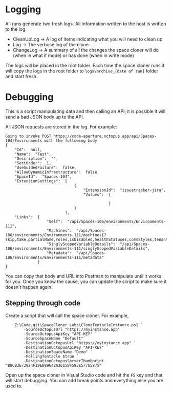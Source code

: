 # Logging

All runs generate two fresh logs.  All information written to the host is written to the log.

- CleanUpLog -> A log of items indicating what you will need to clean up
- Log -> The verbose log of the clone
- ChangeLog -> A summary of all the changes the space cloner will do (when in what if mode) or has done (when in write mode)

The logs will be placed in the root folder.  Each time the space cloner runs it will copy the logs in the root folder to `logs\archive_[date of run]` folder and start fresh.

# Debugging

This is a script manipulating data and then calling an API; it is possible it will send a bad JSON body up to the API.  

All JSON requests are stored in the log.  For example:

```
Going to invoke POST https://code-aperture.octopus.app/api/Spaces-104/Environments with the following body
{
    "Id":  null,
    "Name":  "Test",
    "Description":  "",
    "SortOrder":  1,
    "UseGuidedFailure":  false,
    "AllowDynamicInfrastructure":  false,
    "SpaceId":  "Spaces-104",
    "ExtensionSettings":  [
                              {
                                  "ExtensionId":  "issuetracker-jira",
                                  "Values":  {

                                             }
                              }
                          ],
    "Links":  {
                  "Self":  "/api/Spaces-106/environments/Environments-111",
                  "Machines":  "/api/Spaces-106/environments/Environments-111/machines{?skip,take,partialName,roles,isDisabled,healthStatuses,commStyles,tenantIds,tenantTags,shellNames}",
                  "SinglyScopedVariableDetails":  "/api/Spaces-106/environments/Environments-111/singlyScopedVariableDetails",
                  "Metadata":  "/api/Spaces-106/environments/Environments-111/metadata"
              }
}
```

You can copy that body and URL into Postman to manipulate until it works for you.  Once you know the cause, you can update the script to make sure it doesn't happen again.

## Stepping through code

Create a script that will call the space cloner.  For example,

```
    Z:\Code.git\SpaceCloner_Labs\CloneTentacleInstance.ps1 `
        -SourceOctopusUrl "https://myinstance.app" `
        -SourceOctopusApiKey "API-KEY" `
        -SourceSpaceName "Default"`
        -DestinationOctopusUrl "https://myinstance.app" `
        -DestinationOctopusApiKey "API-KEY" `
        -DestinationSpaceName "Demo" `
        -PollingTentacle $true `
        -DestinationOctopusServerThumbprint "B86B3E73924F19E889642A261584593E57765875"
```

Open up the space cloner in Visual Studio code and hit the `F5` key and that will start debugging.  You can add break points and everything else you are used to.